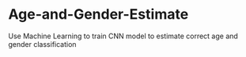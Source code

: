 # Age-and-Gender-Estimate
Use Machine Learning to train CNN model to estimate correct age and gender classification
